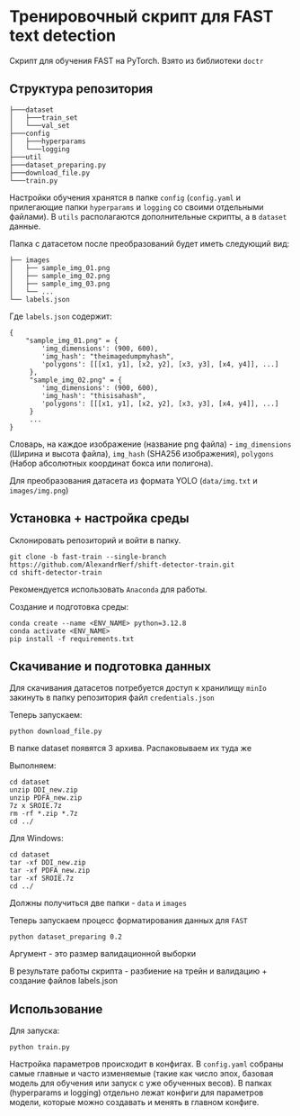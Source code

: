 # Тренировочный скрипт для FAST text detection

Скрипт для обучения FAST на PyTorch. Взято из библиотеки `doctr`

## Структура репозитория

```
├───dataset
│   ├───train_set
│   └───val_set
├───config
│   ├───hyperparams
│   └───logging
├───util
├───dataset_preparing.py
├───download_file.py
└───train.py
```

Настройки обучения хранятся в папке `config` (`config.yaml` и прилегающие папки `hyperparams` и `logging` со своими отдельными файлами). В `utils` располагаются дополнительные скрипты, а в `dataset` данные.


Папка с датасетом после преобразований будет иметь следующий вид:

```shell
├── images
│   ├── sample_img_01.png
│   ├── sample_img_02.png
│   ├── sample_img_03.png
│   └── ...
└── labels.json
```

Где `labels.json` содержит:

```shell
{
    "sample_img_01.png" = {
        'img_dimensions': (900, 600),
        'img_hash': "theimagedumpmyhash",
        'polygons': [[[x1, y1], [x2, y2], [x3, y3], [x4, y4]], ...]
     },
     "sample_img_02.png" = {
        'img_dimensions': (900, 600),
        'img_hash': "thisisahash",
        'polygons': [[[x1, y1], [x2, y2], [x3, y3], [x4, y4]], ...]
     }
     ...
}
```

Словарь, на каждое изображение (название png файла) - `img_dimensions` (Ширина и высота файла), `img_hash` (SHA256 изображения), `polygons` (Набор абсолютных координат бокса или полигона). 

Для преобразования датасета из формата YOLO (`data/img.txt` и `images/img.png`)


## Установка + настройка среды

Склонировать репозиторий и войти в папку.

```shell
git clone -b fast-train --single-branch https://github.com/AlexandrNerf/shift-detector-train.git
cd shift-detector-train
```

Рекомендуется использовать `Anaconda` для работы.

Создание и подготовка среды:
```shell
conda create --name <ENV_NAME> python=3.12.8
conda activate <ENV_NAME>
pip install -f requirements.txt
```

## Скачивание и подготовка данных

Для скачивания датасетов потребуется доступ к хранилищу `minIo` закинуть в папку репозитория файл `credentials.json`

Теперь запускаем:

```shell
python download_file.py
```

В папке dataset появятся 3 архива. Распаковываем их туда же

Выполняем:

```shell
cd dataset
unzip DDI_new.zip
unzip PDFA_new.zip
7z x SROIE.7z
rm -rf *.zip *.7z
cd ../
```

Для Windows:

```shell
cd dataset
tar -xf DDI_new.zip
tar -xf PDFA_new.zip
tar -xf SROIE.7z
cd ../
```

Должны получиться две папки - `data` и `images`

Теперь запускаем процесс форматирования данных для `FAST`

```shell
python dataset_preparing 0.2
```

Аргумент - это размер валидационной выборки

В результате работы скрипта - разбиение на трейн и валидацию + создание файлов labels.json

## Использование

Для запуска:

```shell
python train.py
```

Настройка параметров происходит в конфигах. В `config.yaml` собраны самые главные и часто изменяемые (такие как число эпох, базовая модель для обучения или запуск с уже обученных весов). В папках (hyperparams и logging) отдельно лежат конфиги для параметров модели, которые можно создавать и менять в главном конфиге.